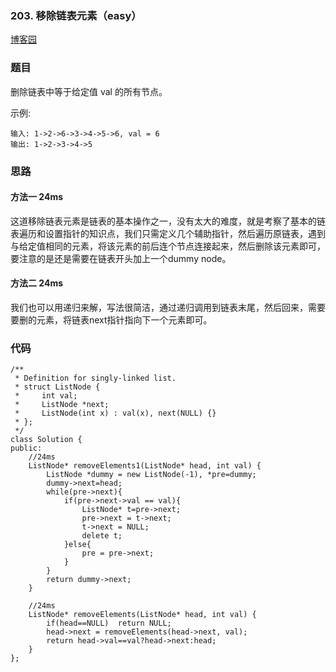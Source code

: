 ### 203. 移除链表元素（easy）

[博客园](http://www.cnblogs.com/grandyang/p/4452252.html)

### 题目 

删除链表中等于给定值 val 的所有节点。

示例:

	输入: 1->2->6->3->4->5->6, val = 6
	输出: 1->2->3->4->5



### 思路

#### 方法一 24ms

这道移除链表元素是链表的基本操作之一，没有太大的难度，就是考察了基本的链表遍历和设置指针的知识点，我们只需定义几个辅助指针，然后遍历原链表，遇到与给定值相同的元素，将该元素的前后连个节点连接起来，然后删除该元素即可，要注意的是还是需要在链表开头加上一个dummy node。


#### 方法二 24ms

我们也可以用递归来解，写法很简洁，通过递归调用到链表末尾，然后回来，需要要删的元素，将链表next指针指向下一个元素即可。


### 代码

```
/**
 * Definition for singly-linked list.
 * struct ListNode {
 *     int val;
 *     ListNode *next;
 *     ListNode(int x) : val(x), next(NULL) {}
 * };
 */
class Solution {
public:
    //24ms
    ListNode* removeElements1(ListNode* head, int val) {
        ListNode *dummy = new ListNode(-1), *pre=dummy;
        dummy->next=head;
        while(pre->next){
            if(pre->next->val == val){
                ListNode* t=pre->next;
                pre->next = t->next;
                t->next = NULL;
                delete t;
            }else{
                pre = pre->next;
            }
        }
        return dummy->next;
    }
    
    //24ms
    ListNode* removeElements(ListNode* head, int val) {
        if(head==NULL)  return NULL;
        head->next = removeElements(head->next, val);
        return head->val==val?head->next:head;
    }
};
```
